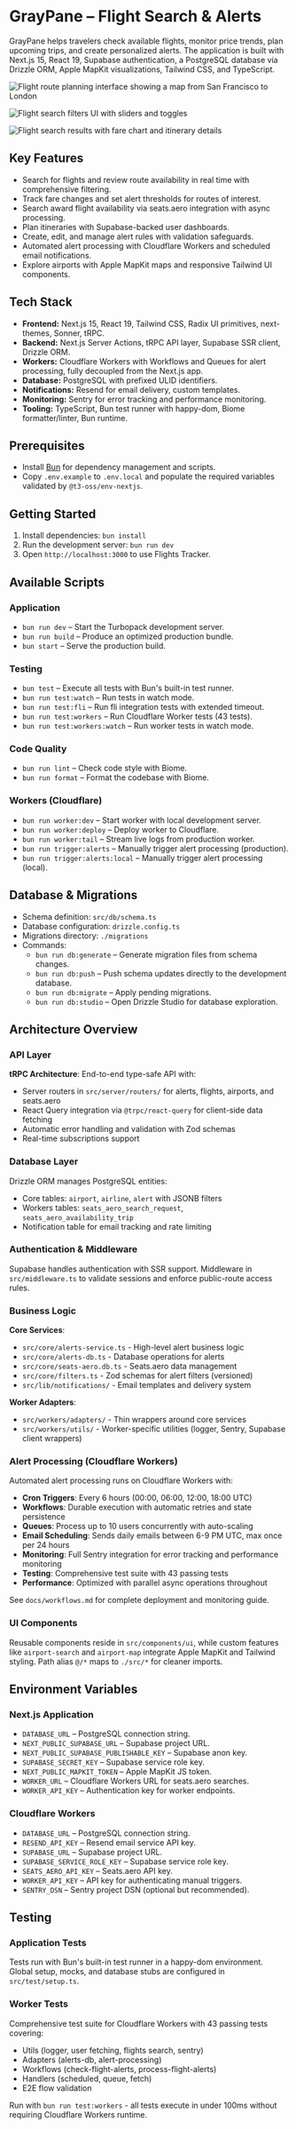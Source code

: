 # GrayPane – Flight Search & Alerts

GrayPane helps travelers check available flights, monitor price trends, plan upcoming trips, and create personalized alerts. The application is built with Next.js 15, React 19, Supabase authentication, a PostgreSQL database via Drizzle ORM, Apple MapKit visualizations, Tailwind CSS, and TypeScript.

![Flight route planning interface showing a map from San Francisco to London](./data/demo-map.png)

![Flight search filters UI with sliders and toggles](./data/demo-search-filters.png)

![Flight search results with fare chart and itinerary details](./data/demo-search-results.png)

## Key Features

* Search for flights and review route availability in real time with comprehensive filtering.
* Track fare changes and set alert thresholds for routes of interest.
* Search award flight availability via seats.aero integration with async processing.
* Plan itineraries with Supabase-backed user dashboards.
* Create, edit, and manage alert rules with validation safeguards.
* Automated alert processing with Cloudflare Workers and scheduled email notifications.
* Explore airports with Apple MapKit maps and responsive Tailwind UI components.

## Tech Stack

* **Frontend:** Next.js 15, React 19, Tailwind CSS, Radix UI primitives, next-themes, Sonner, tRPC.
* **Backend:** Next.js Server Actions, tRPC API layer, Supabase SSR client, Drizzle ORM.
* **Workers:** Cloudflare Workers with Workflows and Queues for alert processing, fully decoupled from the Next.js app.
* **Database:** PostgreSQL with prefixed ULID identifiers.
* **Notifications:** Resend for email delivery, custom templates.
* **Monitoring:** Sentry for error tracking and performance monitoring.
* **Tooling:** TypeScript, Bun test runner with happy-dom, Biome formatter/linter, Bun runtime.

## Prerequisites

* Install [Bun](https://bun.sh/) for dependency management and scripts.
* Copy `.env.example` to `.env.local` and populate the required variables validated by `@t3-oss/env-nextjs`.

## Getting Started

1. Install dependencies: `bun install`
2. Run the development server: `bun run dev`
3. Open `http://localhost:3000` to use Flights Tracker.

## Available Scripts

### Application

* `bun run dev` – Start the Turbopack development server.
* `bun run build` – Produce an optimized production bundle.
* `bun start` – Serve the production build.

### Testing

* `bun test` – Execute all tests with Bun's built-in test runner.
* `bun run test:watch` – Run tests in watch mode.
* `bun run test:fli` – Run fli integration tests with extended timeout.
* `bun run test:workers` – Run Cloudflare Worker tests (43 tests).
* `bun run test:workers:watch` – Run worker tests in watch mode.

### Code Quality

* `bun run lint` – Check code style with Biome.
* `bun run format` – Format the codebase with Biome.

### Workers (Cloudflare)

* `bun run worker:dev` – Start worker with local development server.
* `bun run worker:deploy` – Deploy worker to Cloudflare.
* `bun run worker:tail` – Stream live logs from production worker.
* `bun run trigger:alerts` – Manually trigger alert processing (production).
* `bun run trigger:alerts:local` – Manually trigger alert processing (local).

## Database & Migrations

* Schema definition: `src/db/schema.ts`
* Database configuration: `drizzle.config.ts`
* Migrations directory: `./migrations`
* Commands:
  * `bun run db:generate` – Generate migration files from schema changes.
  * `bun run db:push` – Push schema updates directly to the development database.
  * `bun run db:migrate` – Apply pending migrations.
  * `bun run db:studio` – Open Drizzle Studio for database exploration.

## Architecture Overview

### API Layer

**tRPC Architecture**: End-to-end type-safe API with:

* Server routers in `src/server/routers/` for alerts, flights, airports, and seats.aero
* React Query integration via `@trpc/react-query` for client-side data fetching
* Automatic error handling and validation with Zod schemas
* Real-time subscriptions support

### Database Layer

Drizzle ORM manages PostgreSQL entities:

* Core tables: `airport`, `airline`, `alert` with JSONB filters
* Workers tables: `seats_aero_search_request`, `seats_aero_availability_trip`
* Notification table for email tracking and rate limiting

### Authentication & Middleware

Supabase handles authentication with SSR support. Middleware in `src/middleware.ts` to validate sessions and enforce public-route access rules.

### Business Logic

**Core Services**:

* `src/core/alerts-service.ts` - High-level alert business logic
* `src/core/alerts-db.ts` - Database operations for alerts
* `src/core/seats-aero.db.ts` - Seats.aero data management
* `src/core/filters.ts` - Zod schemas for alert filters (versioned)
* `src/lib/notifications/` - Email templates and delivery system

**Worker Adapters**:

* `src/workers/adapters/` - Thin wrappers around core services
* `src/workers/utils/` - Worker-specific utilities (logger, Sentry, Supabase client wrappers)

### Alert Processing (Cloudflare Workers)

Automated alert processing runs on Cloudflare Workers with:

* **Cron Triggers**: Every 6 hours (00:00, 06:00, 12:00, 18:00 UTC)
* **Workflows**: Durable execution with automatic retries and state persistence
* **Queues**: Process up to 10 users concurrently with auto-scaling
* **Email Scheduling**: Sends daily emails between 6-9 PM UTC, max once per 24 hours
* **Monitoring**: Full Sentry integration for error tracking and performance monitoring
* **Testing**: Comprehensive test suite with 43 passing tests
* **Performance**: Optimized with parallel async operations throughout

See `docs/workflows.md` for complete deployment and monitoring guide.

### UI Components

Reusable components reside in `src/components/ui`, while custom features like `airport-search` and `airport-map` integrate Apple MapKit and Tailwind styling. Path alias `@/*` maps to `./src/*` for cleaner imports.

## Environment Variables

### Next.js Application

* `DATABASE_URL` – PostgreSQL connection string.
* `NEXT_PUBLIC_SUPABASE_URL` – Supabase project URL.
* `NEXT_PUBLIC_SUPABASE_PUBLISHABLE_KEY` – Supabase anon key.
* `SUPABASE_SECRET_KEY` – Supabase service role key.
* `NEXT_PUBLIC_MAPKIT_TOKEN` – Apple MapKit JS token.
* `WORKER_URL` – Cloudflare Workers URL for seats.aero searches.
* `WORKER_API_KEY` – Authentication key for worker endpoints.

### Cloudflare Workers

* `DATABASE_URL` – PostgreSQL connection string.
* `RESEND_API_KEY` – Resend email service API key.
* `SUPABASE_URL` – Supabase project URL.
* `SUPABASE_SERVICE_ROLE_KEY` – Supabase service role key.
* `SEATS_AERO_API_KEY` – Seats.aero API key.
* `WORKER_API_KEY` – API key for authenticating manual triggers.
* `SENTRY_DSN` – Sentry project DSN (optional but recommended).

## Testing

### Application Tests

Tests run with Bun's built-in test runner in a happy-dom environment. Global setup, mocks, and database stubs are configured in `src/test/setup.ts`.

### Worker Tests

Comprehensive test suite for Cloudflare Workers with 43 passing tests covering:

* Utils (logger, user fetching, flights search, sentry)
* Adapters (alerts-db, alert-processing)
* Workflows (check-flight-alerts, process-flight-alerts)
* Handlers (scheduled, queue, fetch)
* E2E flow validation

Run with `bun run test:workers` - all tests execute in under 100ms without requiring Cloudflare Workers runtime.

